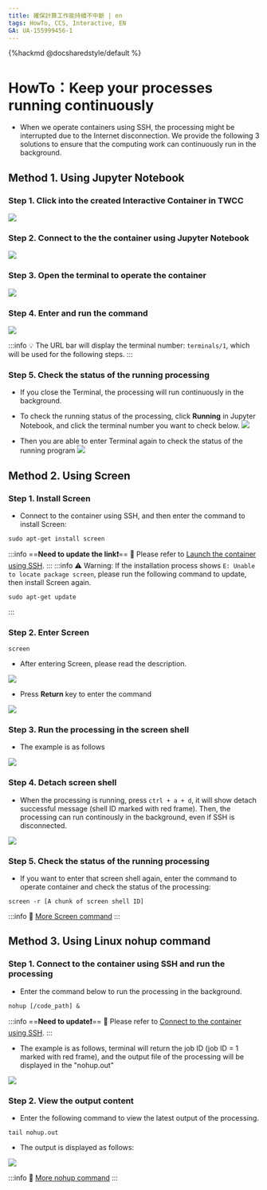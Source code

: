 ```yaml
---
title: 確保計算工作能持續不中斷 | en
tags: HowTo, CCS, Interactive, EN
GA: UA-155999456-1
---
```


{%hackmd @docsharedstyle/default %}

# HowTo：Keep your processes running continuously


- When we operate containers using SSH, the processing might be interrupted due to the Internet disconnection. We provide the following 3 solutions to ensure that the computing work can continuously run in the background.


## Method 1. Using Jupyter Notebook

### Step 1. Click into the created Interactive Container in TWCC

![](https://cos.twcc.ai/SYS-MANUAL/uploads/upload_44743f61fe00be39e65f5926df2992f8.png)




### Step 2. Connect to the the container using Jupyter Notebook 

![](https://cos.twcc.ai/SYS-MANUAL/uploads/upload_4759b121a387fdfd53d289929e9fa290.png)



### Step 3. Open the terminal to operate the container
![](https://cos.twcc.ai/SYS-MANUAL/uploads/upload_a027717a19eb85582f5f893ec2ed999c.png)



### Step 4. Enter and run the command
![](https://cos.twcc.ai/SYS-MANUAL/uploads/upload_92e9382801d6dd746faeffa8043ddb86.png)


:::info
:bulb: The URL bar will display the terminal number: `terminals/1`, which will be used for the following steps.
:::
### Step 5. Check the status of the running processing
- If you close the Terminal, the processing will run continuously in the background.
- To check the running status of the processing, click **Running** in Jupyter Notebook, and click the terminal number you want to check below.
![](https://cos.twcc.ai/SYS-MANUAL/uploads/upload_b4acc84b64bb17c41533b4718a74bcc2.png)


- Then you are able to enter Terminal again to check the status of the running program
![](https://cos.twcc.ai/SYS-MANUAL/uploads/upload_62ab66f669dfb35b75aaec84c0ee1993.png)




## Method 2. Using Screen 

### Step 1. Install Screen

- Connect to the container using SSH, and then enter the command to install Screen:

```bash=
sudo apt-get install screen
```

:::info
==**Need to update the link:exclamation:**==
:book: Please refer to [<ins> Launch the container using SSH</ins>](https://www.twcc.ai/doc?page=container#使用-SSH-登入連線).
:::
:::info
:warning: Warning: If the installation process shows `E: Unable to locate package screen`, please run the following command to update, then install Screen again.
```bash=
sudo apt-get update
```
:::


### Step 2. Enter Screen 
```bash=
screen
```
- After entering Screen, please read the description.

![](https://cos.twcc.ai/SYS-MANUAL/uploads/upload_47056d9911ee362ef05bc9e6ac33febc.png)


- Press **Return** key to enter the command

![](https://cos.twcc.ai/SYS-MANUAL/uploads/upload_e1b9bebfacbf19334f64d7f9c5b4cd7b.png)



### Step 3. Run the processing in the screen shell

- The example is as follows

![](https://cos.twcc.ai/SYS-MANUAL/uploads/upload_0017c6102df15b490d4492adf889470a.png)



### Step 4. Detach screen shell

- When the processing is running, press `ctrl + a + d`, it will show detach successful message (shell ID marked with red frame). Then, the processing can run continously in the background, even if SSH is disconnected.


![](https://cos.twcc.ai/SYS-MANUAL/uploads/upload_017ef5c98429becb339bd36d43cdc7d2.png)



### Step 5. Check the status of the running processing

- If you want to enter that screen shell again, enter the command to operate container and check the status of the processing:

```bash=
screen -r [A chunk of screen shell ID]
```
:::info
:book: [<ins>More Screen command</ins>](https://blog.gtwang.org/linux/screen-command-examples-to-manage-linux-terminals/)
:::

## Method 3. Using Linux nohup command

### Step 1. Connect to the container using SSH and run the processing

- Enter the command below to run the processing in the background.

```bash=
nohup [/code_path] &
```
:::info
==**Need to update:exclamation:**==
:book: Please refer to [<ins>Connect to the container using SSH</ins>](https://man.twcc.ai/s/SJlZnSOaN#%E4%BD%BF%E7%94%A8-SSH-%E7%99%BB%E5%85%A5%E9%80%A3%E7%B7%9A).
:::
- The example is as follows, terminal will return the job ID (job ID = 1 marked with red frame), and the output file of the processing will be displayed in the "nohup.out" 

![](https://cos.twcc.ai/SYS-MANUAL/uploads/upload_d220eceddf16a2cc6c0e29a2af8b569b.png)


### Step 2. View the output content

- Enter the following command to view the latest output of the processing.

```bash=
tail nohup.out
```
- The output is displayed as follows:

![](https://cos.twcc.ai/SYS-MANUAL/uploads/upload_a118f65cfb32d6b14fb291a322ca56b2.png)



:::info
:book: [<ins>More nohup command</ins>](https://blog.gtwang.org/linux/linux-nohup-command-tutorial/)
:::
